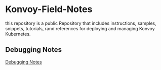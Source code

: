 # Konvoy-Field-Notes

this repository is a public Repository that includes instructions, samples, snippets, tutorials, rand references for deploying and managing Konvoy Kubernetes.

## Debugging Notes

[Debugging Notes](#debugging/README.md)